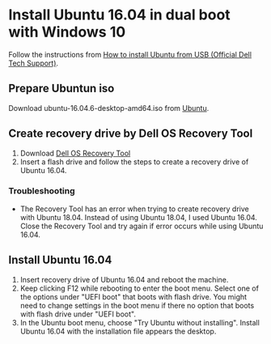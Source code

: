 # Install Ubuntu 16.04 in dual boot with Windows 10
Follow the instructions from [How to install Ubuntu from USB (Official Dell Tech Support)](https://youtu.be/RW9UWDOJjL4).

## Prepare Ubuntun iso
Download ubuntu-16.04.6-desktop-amd64.iso from [Ubuntu](https://www.ubuntu.com/download/desktop).

## Create recovery drive by Dell OS Recovery Tool
1. Download [Dell OS Recovery Tool](http://downloads.dell.com/MediaCreationUtility/DellOSRecoveryTool.msi)
2. Insert a flash drive and follow the steps to create a recovery drive of Ubuntu 16.04.

### Troubleshooting
* The Recovery Tool has an error when trying to create recovery drive with Ubuntu 18.04.
Instead of using Ubuntu 18.04, I used Ubuntu 16.04. Close the Recovery Tool and try again if error occurs while using Ubuntu 16.04.

## Install Ubuntu 16.04
1. Insert recovery drive of Ubuntu 16.04 and reboot the machine.
2. Keep clicking F12 while rebooting to enter the boot menu. Select one of the options under "UEFI boot" that boots with flash drive. You might need to change settings in the boot menu if there no option that boots with flash drive under "UEFI boot".
3. In the Ubuntu boot menu, choose "Try Ubuntu without installing". Install Ubuntu 16.04 with the installation file appears the desktop.
